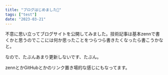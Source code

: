 ```yaml
---
title: "ブログはじめました🎉"
tags: ["test"]
date: "2023-03-21"
---
```


不意に思い立ってブログサイトを公開してみました。技術記事は基本zennで書くかと思うのでここには何か思ったことをつらつら書きたくなったら書こうかなと。

なので、たぶんあまり更新しないです、たぶん。

zennとかGitHubとかのリンク置き場的な感じにもなってます。


